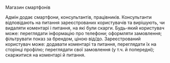 Магазин смартфонів

Адмін додає смартфони, консультантів, працівників.
Консультанти відповідають на питання зареєстрованих користувачів та вирішують, чи видаляти коментарі і питання, на які були скарги.
Будь-який користувач може: переглядати інформацію про телефони; оформляти замовлення; фільтрувати показ за брендом, ціною від/до.
Зареєстрований користувач може: додавати коментарі та питання, переглядати їх на сторінці профілю; переглядати свої замовлення (у т.ч. й попередні); скаржитися на коментарі й питання.
